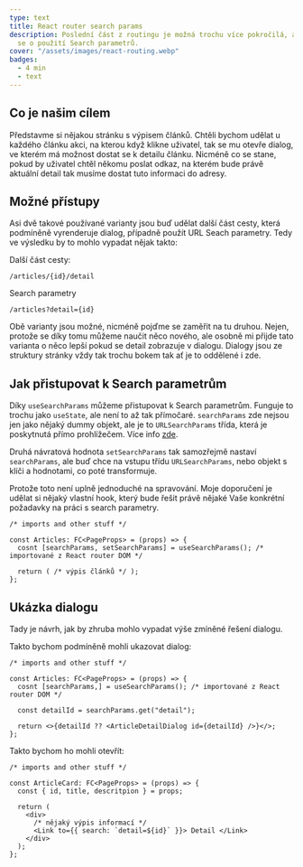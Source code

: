 ```yaml
---
type: text
title: React router search params
description: Poslední část z routingu je možná trochu více pokročilá, ale i tak by ji měl ovládat každý. Jedná
  se o použití Search parametrů.
cover: "/assets/images/react-routing.webp"
badges:
  - 4 min
  - text
---
```


## Co je našim cílem

Představme si nějakou stránku s výpisem článků. Chtěli bychom udělat u každého článku akci, na kterou když klikne
uživatel, tak se mu otevře dialog, ve kterém má možnost dostat se k detailu článku. Nicméně co se stane, pokud by
uživatel chtěl někomu poslat odkaz, na kterém bude právě aktuální detail tak musíme dostat tuto informaci do
adresy.

## Možné přístupy

Asi dvě takové používané varianty jsou buď udělat další část cesty, která podmíněně vyrenderuje dialog, případně
použít URL Seach parametry. Tedy ve výsledku by to mohlo vypadat nějak takto:

Další část cesty:

```
/articles/{id}/detail
```

Search parametry

```
/articles?detail={id}
```

Obě varianty jsou možné, nicméně pojďme se zaměřit na tu druhou. Nejen, protože se díky tomu můžeme naučit něco
nového, ale osobně mi přijde tato varianta o něco lepší pokud se detail zobrazuje v dialogu. Dialogy jsou ze
struktury stránky vždy tak trochu bokem tak ať je to oddělené i zde.

## Jak přistupovat k Search parametrům

Díky `useSearchParams` můžeme přistupovat k Search parametrům. Funguje to trochu jako `useState`, ale není to až tak
přímočaré. `searchParams` zde nejsou jen jako nějaký dummy objekt, ale je to `URLSearchParams` třída, která je
poskytnutá přímo prohlížečem. Více info [zde](https://developer.mozilla.org/en-US/docs/Web/API/URLSearchParams).

Druhá návratová hodnota `setSearchParams` tak samozřejmě nastaví `searchParams`, ale buď chce na vstupu
třídu `URLSearchParams`, nebo objekt s klíči a hodnotami, co poté transformuje.

Protože toto není uplně jednoduché na spravování. Moje doporučení je udělat si nějaký vlastní hook, který bude řešit
právě nějaké Vaše konkrétní požadavky na práci s search parametry.

```tsx
/* imports and other stuff */

const Articles: FC<PageProps> = (props) => {
  cosnt [searchParams, setSearchParams] = useSearchParams(); /* importované z React router DOM */

  return ( /* výpis článků */ );
};
```

## Ukázka dialogu

Tady je návrh, jak by zhruba mohlo vypadat výše zmíněné řešení dialogu.

Takto bychom podmíněně mohli ukazovat dialog:

```tsx
/* imports and other stuff */

const Articles: FC<PageProps> = (props) => {
  cosnt [searchParams,] = useSearchParams(); /* importované z React router DOM */

  const detailId = searchParams.get("detail");

  return <>{detailId ?? <ArticleDetailDialog id={detailId} />}</>;
};
```

Takto bychom ho mohli otevřít:

```tsx
/* imports and other stuff */

const ArticleCard: FC<PageProps> = (props) => {
  const { id, title, descritpion } = props;

  return (
    <div>
      /* nějaký výpis informací */
      <Link to={{ search: `detail=${id}` }}> Detail </Link>
    </div>
  );
};
```
